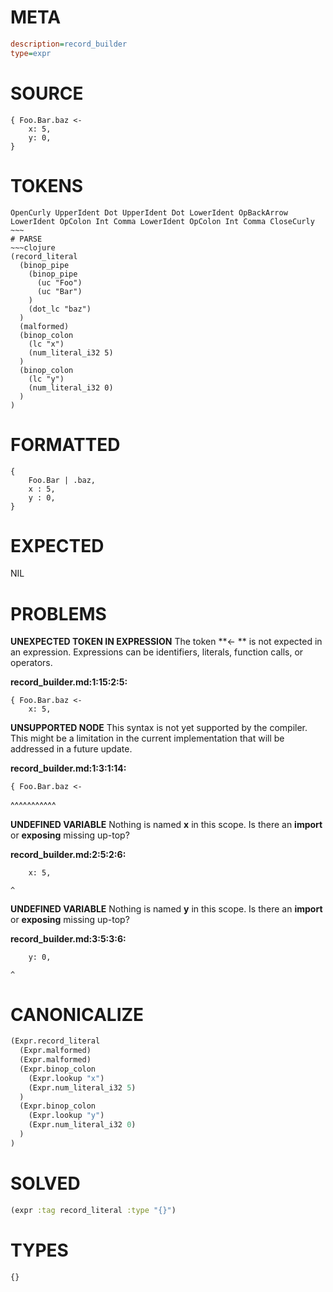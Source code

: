 # META
~~~ini
description=record_builder
type=expr
~~~
# SOURCE
~~~roc
{ Foo.Bar.baz <-
    x: 5,
    y: 0,
}
~~~
# TOKENS
~~~text
OpenCurly UpperIdent Dot UpperIdent Dot LowerIdent OpBackArrow LowerIdent OpColon Int Comma LowerIdent OpColon Int Comma CloseCurly ~~~
# PARSE
~~~clojure
(record_literal
  (binop_pipe
    (binop_pipe
      (uc "Foo")
      (uc "Bar")
    )
    (dot_lc "baz")
  )
  (malformed)
  (binop_colon
    (lc "x")
    (num_literal_i32 5)
  )
  (binop_colon
    (lc "y")
    (num_literal_i32 0)
  )
)
~~~
# FORMATTED
~~~roc
{
	Foo.Bar | .baz,
	x : 5,
	y : 0,
}
~~~
# EXPECTED
NIL
# PROBLEMS
**UNEXPECTED TOKEN IN EXPRESSION**
The token **<-
    ** is not expected in an expression.
Expressions can be identifiers, literals, function calls, or operators.

**record_builder.md:1:15:2:5:**
```roc
{ Foo.Bar.baz <-
    x: 5,
```


**UNSUPPORTED NODE**
This syntax is not yet supported by the compiler.
This might be a limitation in the current implementation that will be addressed in a future update.

**record_builder.md:1:3:1:14:**
```roc
{ Foo.Bar.baz <-
```
  ^^^^^^^^^^^


**UNDEFINED VARIABLE**
Nothing is named **x** in this scope.
Is there an **import** or **exposing** missing up-top?

**record_builder.md:2:5:2:6:**
```roc
    x: 5,
```
    ^


**UNDEFINED VARIABLE**
Nothing is named **y** in this scope.
Is there an **import** or **exposing** missing up-top?

**record_builder.md:3:5:3:6:**
```roc
    y: 0,
```
    ^


# CANONICALIZE
~~~clojure
(Expr.record_literal
  (Expr.malformed)
  (Expr.malformed)
  (Expr.binop_colon
    (Expr.lookup "x")
    (Expr.num_literal_i32 5)
  )
  (Expr.binop_colon
    (Expr.lookup "y")
    (Expr.num_literal_i32 0)
  )
)
~~~
# SOLVED
~~~clojure
(expr :tag record_literal :type "{}")
~~~
# TYPES
~~~roc
{}
~~~
